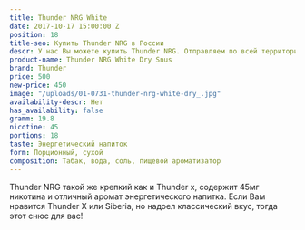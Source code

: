 ```yaml
---
title: Thunder NRG White
date: 2017-10-17 15:00:00 Z
position: 18
title-seo: Купить Thunder NRG в России
descr: У нас Вы можете купить Thunder NRG. Отправляем по всей территории России.
product-name: Thunder NRG White Dry Snus
brand: Thunder
price: 500
new-price: 450
image: "/uploads/01-0731-thunder-nrg-white-dry_.jpg"
availability-descr: Нет
has_availability: false
gramm: 19.8
nicotine: 45
portions: 18
taste: Энергетический напиток
form: Порционный, сухой
composition: Табак, вода, соль, пищевой ароматизатор
---
```


Thunder NRG такой же крепкий как и Thunder x, содержит 45мг никотина и отличный аромат энергетического напитка.
Если Вам нравится Thunder X или Siberia, но надоел классический вкус, тогда этот снюс для вас!
